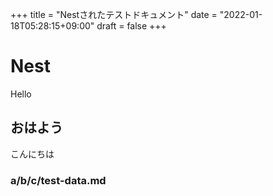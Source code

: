 +++
title = "Nestされたテストドキュメント"
date = "2022-01-18T05:28:15+09:00"
draft = false
+++

# Nest

Hello

## おはよう

こんにちは

### a/b/c/test-data.md
